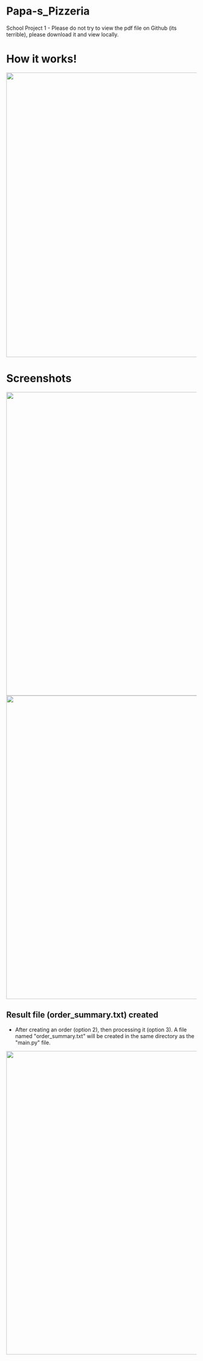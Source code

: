 # Papa-s_Pizzeria
School Project 1 - Please do not try to view the pdf file on Github (its terrible), please download it and view locally.

How it works!
======
<img src="https://github.com/kATtttttttttttttttt/Papa-s_Pizzeria/assets/163737404/a23d46f3-3ab9-4877-9387-26120b1080ec" width="750">

Screenshots
======

<img src="https://github.com/kATtttttttttttttttt/Papa-s_Pizzeria/assets/163737404/855219d7-4ac9-4276-ae1e-4a157cdbcd72" width="800" />

<img src="https://github.com/kATtttttttttttttttt/Papa-s_Pizzeria/assets/163737404/7b7515bc-cc8d-4ca8-9001-ff567801a737" width="800" />

## Result file (order_summary.txt) created
- After creating an order (option 2), then processing it (option 3). A file named "order_summary.txt" will be created in the same directory as the "main.py" file.
<img src="https://github.com/kATtttttttttttttttt/Papa-s_Pizzeria/assets/163737404/0b1c3498-5783-4f0a-bf12-c80e8f77c1b6" width="800" />

